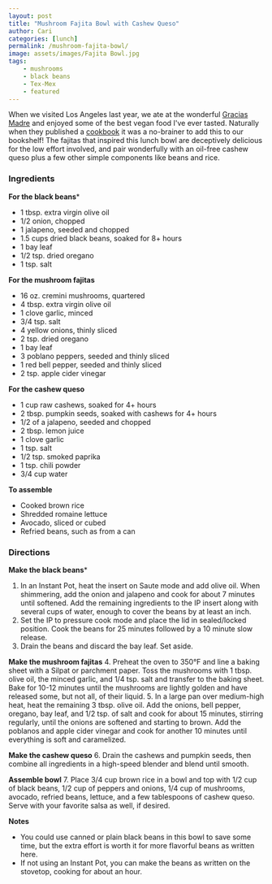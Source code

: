 ```yaml
---
layout: post
title: "Mushroom Fajita Bowl with Cashew Queso"
author: Cari
categories: [lunch]
permalink: /mushroom-fajita-bowl/
image: assets/images/Fajita Bowl.jpg
tags:
    - mushrooms
    - black beans
    - Tex-Mex
    - featured
---
```


When we visited Los Angeles last year, we ate at the wonderful [Gracias Madre](https://graciasmadre.com/) and enjoyed some of the best vegan food I've ever tasted. Naturally when they published a [cookbook](https://www.penguinrandomhouse.com/books/609430/the-gracias-madre-cookbook-by-gracias-madre/) it was a no-brainer to add this to our bookshelf! The fajitas that inspired this lunch bowl are deceptively delicious for the low effort involved, and pair wonderfully with an oil-free cashew queso plus a few other simple components like beans and rice.

<h3> Ingredients </h3>

**For the black beans***

- 1 tbsp. extra virgin olive oil
- 1/2 onion, chopped
- 1 jalapeno, seeded and chopped
- 1.5 cups dried black beans, soaked for 8+ hours
- 1 bay leaf
- 1/2 tsp. dried oregano
- 1 tsp. salt

**For the mushroom fajitas**

- 16 oz. cremini mushrooms, quartered
- 4 tbsp. extra virgin olive oil
- 1 clove garlic, minced
- 3/4 tsp. salt
- 4 yellow onions, thinly sliced
- 2 tsp. dried oregano
- 1 bay leaf
- 3 poblano peppers, seeded and thinly sliced
- 1 red bell pepper, seeded and thinly sliced
- 2 tsp. apple cider vinegar

**For the cashew queso**

- 1 cup raw cashews, soaked for 4+ hours
- 2 tbsp. pumpkin seeds, soaked with cashews for 4+ hours
- 1/2 of a jalapeno, seeded and chopped
- 2 tbsp. lemon juice
- 1 clove garlic
- 1 tsp. salt
- 1/2 tsp. smoked paprika
- 1 tsp. chili powder
- 3/4 cup water

**To assemble**

- Cooked brown rice
- Shredded romaine lettuce
- Avocado, sliced or cubed
- Refried beans, such as from a can

<h3> Directions </h3>

**Make the black beans***

1. In an Instant Pot, heat the insert on Saute mode and add olive oil. When shimmering, add the onion and jalapeno and cook for about 7 minutes until softened. Add the remaining ingredients to the IP insert along with several cups of water, enough to cover the beans by at least an inch.
2. Set the IP to pressure cook mode and place the lid in sealed/locked position. Cook the beans for 25 minutes followed by a 10 minute slow release.
3. Drain the beans and discard the bay leaf. Set aside.

**Make the mushroom fajitas**
4. Preheat the oven to 350&deg;F and line a baking sheet with a Silpat or parchment paper. Toss the mushrooms with 1 tbsp. olive oil, the minced garlic, and 1/4 tsp. salt and transfer to the baking sheet. Bake for 10-12 minutes until the mushrooms are lightly golden and have released some, but not all, of their liquid.
5. In a large pan over medium-high heat, heat the remaining 3 tbsp. olive oil. Add the onions, bell pepper, oregano, bay leaf, and 1/2 tsp. of salt and cook for about 15 minutes, stirring regularly, until the onions are softened and starting to brown. Add the poblanos and apple cider vinegar and cook for another 10 minutes until everything is soft and caramelized.

**Make the cashew queso**
6. Drain the cashews and pumpkin seeds, then combine all ingredients in a high-speed blender and blend until smooth. 

**Assemble bowl**
7. Place 3/4 cup brown rice in a bowl and top with 1/2 cup of black beans, 1/2 cup of peppers and onions, 1/4 cup of mushrooms, avocado, refried beans, lettuce, and a few tablespoons of cashew queso. Serve with your favorite salsa as well, if desired.



**Notes**
- You could use canned or plain black beans in this bowl to save some time, but the extra effort is worth it for more flavorful beans as written here.
- If not using an Instant Pot, you can make the beans as written on the stovetop, cooking for about an hour.